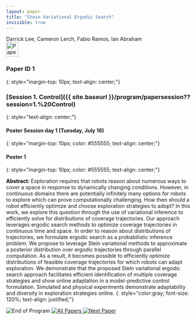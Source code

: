 ```yaml
---
layout: paper
title: "Stein Variational Ergodic Search"
invisible: true
---
```

<div class="paper-authors">
<div class="paper-author-box">
    <div class="paper-author-name">Darrick Lee, Cameron Lerch, Fabio Ramos, Ian Abraham</div>
    <div class="paper-author-uni"></div>
</div>

</div><div class="paper-pdf">
                <div> <a href="https://enriquecoronadozu.github.io/rssproceedings2024/rss20/p001.pdf"><img src="{{ site.baseurl }}/images/paper_link.png" alt="Paper Website" width = "33"  height = "40"/></a> </div>
                </div>

### Paper ID 1
{: style="margin-top: 10px; text-align: center;"}

### [Session 1. Control]({{ site.baseurl }}/program/papersession??session=1.%20Control)
{: style="text-align: center;"}

#### Poster Session day 1 (Tuesday, July 16)
{: style="margin-top: 10px; color: #555555; text-align: center;"}

#### Poster 1
{: style="margin-top: 10px; color: #555555; text-align: center;"}

<b style="color: black;">Abstract: </b>Exploration requires that robots reason about numerous ways to cover a space in response to dynamically changing conditions. However, in continuous domains there are potentially infinitely many options for robots to explore which can prove computationally challenging. How then should a robot efficiently optimize and choose exploration strategies to adopt? In this work, we explore this question through the use of variational inference to efficiently solve for distributions of coverage trajectories. Our approach leverages ergodic search methods to optimize coverage trajectories in continuous time and space. In order to reason about distributions of trajectories, we formulate ergodic search as a probabilistic inference problem. We propose to leverage Stein variational methods to approximate a posterior distribution over ergodic trajectories through parallel computation. As a result, it becomes possible to efficiently optimize distributions of feasible coverage trajectories for which robots can adapt exploration. We demonstrate that the proposed Stein variational ergodic search approach facilitates efficient identification of multiple coverage strategies and show online adaptation in a model-predictive control formulation. Simulated and physical experiments demonstrate adaptability and diversity in exploration strategies online.
{: style="color:gray; font-size: 120%; text-align: justified;"}


<div class="paper-menu">
<img src="{{ site.baseurl }}/images/blank_icon.png" alt="End of Program" title="End of Program"/>
<a href="{{ site.baseurl }}/program/papers"><img src="{{ site.baseurl }}/images/overview_icon.png" alt="All Papers" title="All Papers"/> </a>
<a href="{{ site.baseurl }}/program/papers/002/"> <img src="{{ site.baseurl }}/images/next_paper_icon.png" alt="Next Paper" title="Next Paper"/> </a>

</div>
